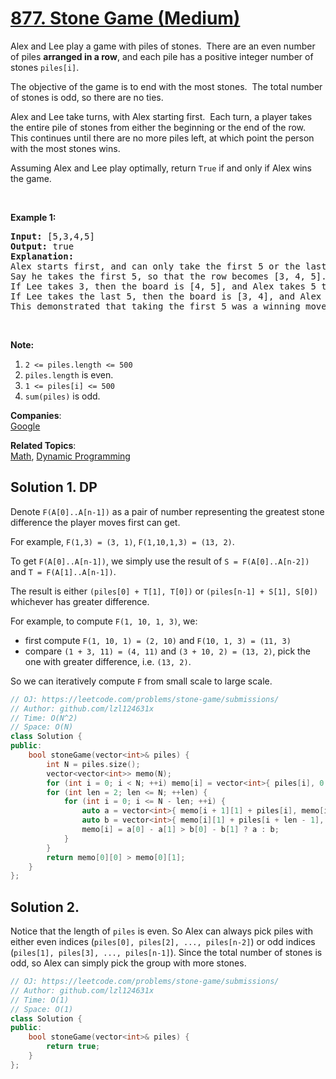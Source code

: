 # [877. Stone Game (Medium)](https://leetcode.com/problems/stone-game/)

<p>Alex and Lee play a game with piles of stones.&nbsp; There are an even number of&nbsp;piles <strong>arranged in a row</strong>, and each pile has a positive integer number of stones <code>piles[i]</code>.</p>

<p>The objective of the game is to end with the most&nbsp;stones.&nbsp; The total number of stones is odd, so there are no ties.</p>

<p>Alex and Lee take turns, with Alex starting first.&nbsp; Each turn, a player&nbsp;takes the entire pile of stones from either the beginning or the end of the row.&nbsp; This continues until there are no more piles left, at which point the person with the most stones wins.</p>

<p>Assuming Alex and Lee play optimally, return <code>True</code>&nbsp;if and only if Alex wins the game.</p>

<p>&nbsp;</p>

<p><strong>Example 1:</strong></p>

<pre><strong>Input: </strong><span id="example-input-1-1">[5,3,4,5]</span>
<strong>Output: </strong><span id="example-output-1">true</span>
<strong>Explanation: </strong>
Alex starts first, and can only take the first 5 or the last 5.
Say he takes the first 5, so that the row becomes [3, 4, 5].
If Lee takes 3, then the board is [4, 5], and Alex takes 5 to win with 10 points.
If Lee takes the last 5, then the board is [3, 4], and Alex takes 4 to win with 9 points.
This demonstrated that taking the first 5 was a winning move for Alex, so we return true.
</pre>

<p>&nbsp;</p>

<p><strong>Note:</strong></p>

<ol>
	<li><code>2 &lt;= piles.length &lt;= 500</code></li>
	<li><code>piles.length</code> is even.</li>
	<li><code>1 &lt;= piles[i] &lt;= 500</code></li>
	<li><code>sum(piles)</code> is odd.</li>
</ol>


**Companies**:  
[Google](https://leetcode.com/company/google)

**Related Topics**:  
[Math](https://leetcode.com/tag/math/), [Dynamic Programming](https://leetcode.com/tag/dynamic-programming/)

## Solution 1. DP

Denote `F(A[0]..A[n-1])` as a pair of number representing the greatest stone difference the player moves first can get.

For example, `F(1,3) = (3, 1)`, `F(1,10,1,3) = (13, 2)`.

To get `F(A[0]..A[n-1])`, we simply use the result of `S = F(A[0]..A[n-2])` and `T = F(A[1]..A[n-1])`.

The result is either `(piles[0] + T[1], T[0])` or `(piles[n-1] + S[1], S[0])` whichever has greater difference.

For example, to compute `F(1, 10, 1, 3)`, we:
* first compute `F(1, 10, 1) = (2, 10)` and `F(10, 1, 3) = (11, 3)`
* compare `(1 + 3, 11) = (4, 11)` and `(3 + 10, 2) = (13, 2)`, pick the one with greater difference, i.e. `(13, 2)`.

So we can iteratively compute `F` from small scale to large scale.

```cpp
// OJ: https://leetcode.com/problems/stone-game/submissions/
// Author: github.com/lzl124631x
// Time: O(N^2)
// Space: O(N)
class Solution {
public:
    bool stoneGame(vector<int>& piles) {
        int N = piles.size();
        vector<vector<int>> memo(N);
        for (int i = 0; i < N; ++i) memo[i] = vector<int>{ piles[i], 0 };
        for (int len = 2; len <= N; ++len) {
            for (int i = 0; i <= N - len; ++i) {
                auto a = vector<int>{ memo[i + 1][1] + piles[i], memo[i + 1][0] };
                auto b = vector<int>{ memo[i][1] + piles[i + len - 1], memo[i][0] };
                memo[i] = a[0] - a[1] > b[0] - b[1] ? a : b;
            }
        }
        return memo[0][0] > memo[0][1];
    }
};
```

## Solution 2.

Notice that the length of `piles` is even. So Alex can always pick piles with either even indices (`piles[0], piles[2], ..., piles[n-2]`) or odd indices (`piles[1], piles[3], ..., piles[n-1]`). Since the total number of stones is odd, so Alex can simply pick the group with more stones.

```cpp
// OJ: https://leetcode.com/problems/stone-game/submissions/
// Author: github.com/lzl124631x
// Time: O(1)
// Space: O(1)
class Solution {
public:
    bool stoneGame(vector<int>& piles) {
        return true;
    }
};
```